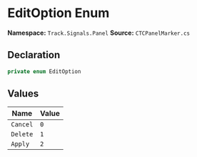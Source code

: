 # EditOption Enum

**Namespace:** `Track.Signals.Panel`
**Source:** `CTCPanelMarker.cs`

## Declaration

```csharp
private enum EditOption
```

## Values

| Name | Value |
|------|-------|
| `Cancel` | `0` |
| `Delete` | `1` |
| `Apply` | `2` |

